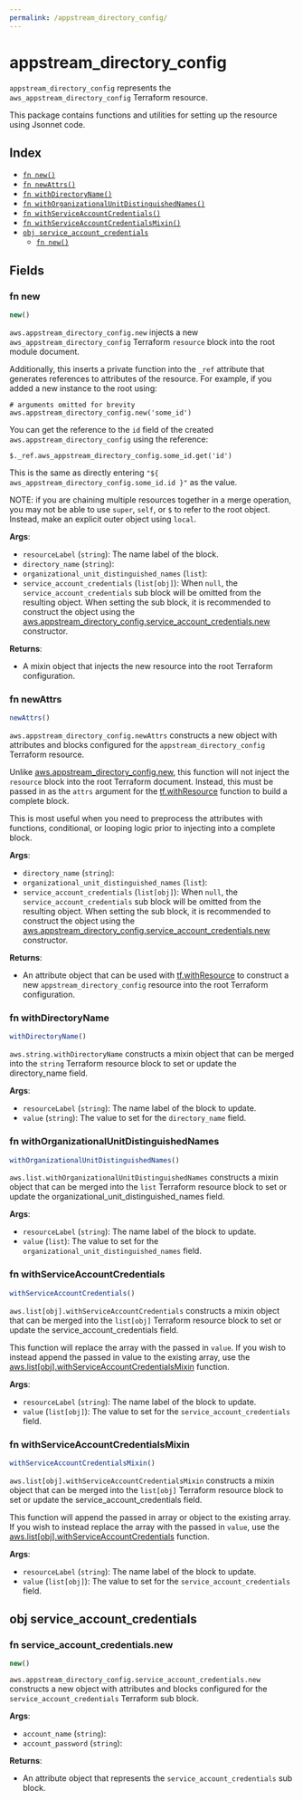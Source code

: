 ```yaml
---
permalink: /appstream_directory_config/
---
```


# appstream_directory_config

`appstream_directory_config` represents the `aws_appstream_directory_config` Terraform resource.



This package contains functions and utilities for setting up the resource using Jsonnet code.


## Index

* [`fn new()`](#fn-new)
* [`fn newAttrs()`](#fn-newattrs)
* [`fn withDirectoryName()`](#fn-withdirectoryname)
* [`fn withOrganizationalUnitDistinguishedNames()`](#fn-withorganizationalunitdistinguishednames)
* [`fn withServiceAccountCredentials()`](#fn-withserviceaccountcredentials)
* [`fn withServiceAccountCredentialsMixin()`](#fn-withserviceaccountcredentialsmixin)
* [`obj service_account_credentials`](#obj-service_account_credentials)
  * [`fn new()`](#fn-service_account_credentialsnew)

## Fields

### fn new

```ts
new()
```


`aws.appstream_directory_config.new` injects a new `aws_appstream_directory_config` Terraform `resource`
block into the root module document.

Additionally, this inserts a private function into the `_ref` attribute that generates references to attributes of the
resource. For example, if you added a new instance to the root using:

    # arguments omitted for brevity
    aws.appstream_directory_config.new('some_id')

You can get the reference to the `id` field of the created `aws.appstream_directory_config` using the reference:

    $._ref.aws_appstream_directory_config.some_id.get('id')

This is the same as directly entering `"${ aws_appstream_directory_config.some_id.id }"` as the value.

NOTE: if you are chaining multiple resources together in a merge operation, you may not be able to use `super`, `self`,
or `$` to refer to the root object. Instead, make an explicit outer object using `local`.

**Args**:
  - `resourceLabel` (`string`): The name label of the block.
  - `directory_name` (`string`): 
  - `organizational_unit_distinguished_names` (`list`): 
  - `service_account_credentials` (`list[obj]`):  When `null`, the `service_account_credentials` sub block will be omitted from the resulting object. When setting the sub block, it is recommended to construct the object using the [aws.appstream_directory_config.service_account_credentials.new](#fn-appstreamdirectoryconfigserviceaccountcredentialsnew) constructor.

**Returns**:
- A mixin object that injects the new resource into the root Terraform configuration.


### fn newAttrs

```ts
newAttrs()
```


`aws.appstream_directory_config.newAttrs` constructs a new object with attributes and blocks configured for the `appstream_directory_config`
Terraform resource.

Unlike [aws.appstream_directory_config.new](#fn-appstreamdirectoryconfignew), this function will not inject the `resource`
block into the root Terraform document. Instead, this must be passed in as the `attrs` argument for the
[tf.withResource](https://github.com/tf-libsonnet/core/tree/main/docs#fn-withresource) function to build a complete block.

This is most useful when you need to preprocess the attributes with functions, conditional, or looping logic prior to
injecting into a complete block.

**Args**:
  - `directory_name` (`string`): 
  - `organizational_unit_distinguished_names` (`list`): 
  - `service_account_credentials` (`list[obj]`):  When `null`, the `service_account_credentials` sub block will be omitted from the resulting object. When setting the sub block, it is recommended to construct the object using the [aws.appstream_directory_config.service_account_credentials.new](#fn-appstreamdirectoryconfigserviceaccountcredentialsnew) constructor.

**Returns**:
  - An attribute object that can be used with [tf.withResource](https://github.com/tf-libsonnet/core/tree/main/docs#fn-withresource) to construct a new `appstream_directory_config` resource into the root Terraform configuration.


### fn withDirectoryName

```ts
withDirectoryName()
```

`aws.string.withDirectoryName` constructs a mixin object that can be merged into the `string`
Terraform resource block to set or update the directory_name field.



**Args**:
  - `resourceLabel` (`string`): The name label of the block to update.
  - `value` (`string`): The value to set for the `directory_name` field.


### fn withOrganizationalUnitDistinguishedNames

```ts
withOrganizationalUnitDistinguishedNames()
```

`aws.list.withOrganizationalUnitDistinguishedNames` constructs a mixin object that can be merged into the `list`
Terraform resource block to set or update the organizational_unit_distinguished_names field.



**Args**:
  - `resourceLabel` (`string`): The name label of the block to update.
  - `value` (`list`): The value to set for the `organizational_unit_distinguished_names` field.


### fn withServiceAccountCredentials

```ts
withServiceAccountCredentials()
```

`aws.list[obj].withServiceAccountCredentials` constructs a mixin object that can be merged into the `list[obj]`
Terraform resource block to set or update the service_account_credentials field.

This function will replace the array with the passed in `value`. If you wish to instead append the
passed in value to the existing array, use the [aws.list[obj].withServiceAccountCredentialsMixin](TODO) function.


**Args**:
  - `resourceLabel` (`string`): The name label of the block to update.
  - `value` (`list[obj]`): The value to set for the `service_account_credentials` field.


### fn withServiceAccountCredentialsMixin

```ts
withServiceAccountCredentialsMixin()
```

`aws.list[obj].withServiceAccountCredentialsMixin` constructs a mixin object that can be merged into the `list[obj]`
Terraform resource block to set or update the service_account_credentials field.

This function will append the passed in array or object to the existing array. If you wish
to instead replace the array with the passed in `value`, use the [aws.list[obj].withServiceAccountCredentials](TODO)
function.


**Args**:
  - `resourceLabel` (`string`): The name label of the block to update.
  - `value` (`list[obj]`): The value to set for the `service_account_credentials` field.


## obj service_account_credentials



### fn service_account_credentials.new

```ts
new()
```


`aws.appstream_directory_config.service_account_credentials.new` constructs a new object with attributes and blocks configured for the `service_account_credentials`
Terraform sub block.



**Args**:
  - `account_name` (`string`): 
  - `account_password` (`string`): 

**Returns**:
  - An attribute object that represents the `service_account_credentials` sub block.
